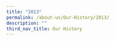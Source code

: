 ```yaml
---
title: "2013"
permalink: /about-us/Our-History/2013/
description: ""
third_nav_title: Our History
---
```

